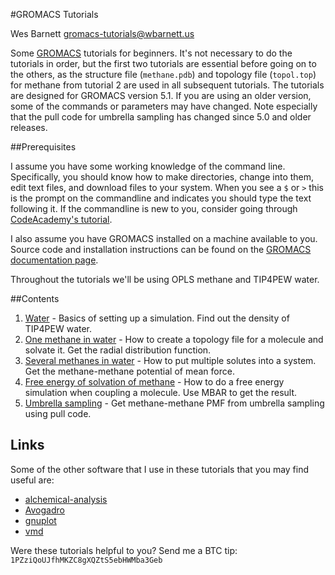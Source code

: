 #GROMACS Tutorials

Wes Barnett <gromacs-tutorials@wbarnett.us>

Some [GROMACS](http://www.gromacs.org) tutorials for beginners. It's not
necessary to do the tutorials in order, but the first two
tutorials are essential before going on to the others, as the structure file
(`methane.pdb`) and topology file (`topol.top`) for methane from tutorial 2 are
used in all subsequent tutorials. The tutorials are designed for GROMACS version
5.1. If you are using an older version, some of the commands or parameters may
have changed. Note especially that the pull code for umbrella sampling has
changed since 5.0 and older releases.

##Prerequisites

I assume you have some working knowledge of the command line. Specifically, you
should know how to make directories, change into them, edit text files, and
download files to your system. When you see a `$` or `>` this is the prompt on
the commandline and indicates you should type the text following it. If the
commandline is new to you, consider going through [CodeAcademy's
tutorial](https://www.codecademy.com/en/courses/learn-the-command-line/).

I also assume you have GROMACS installed on a machine available to you. Source
code and installation instructions can be found on the [GROMACS documentation
page](http://manual.gromacs.org/documentation).

Throughout the tutorials we'll be using OPLS methane and TIP4PEW water.

##Contents

1. [Water](https://github.com/wesbarnett/gromacs-tutorials/blob/master/1_tip4pew_water/README.md) - Basics of setting up a simulation. Find out the
   density of TIP4PEW water.
2. [One methane in water](https://github.com/wesbarnett/gromacs-tutorials/blob/master/2_methane_in_water/README.md) - How to create a topology file
   for a molecule and solvate it. Get the radial distribution function.
3. [Several methanes in water](https://github.com/wesbarnett/gromacs-tutorials/blob/master/3_methanes_in_water/README.md) - How to put multiple
   solutes into a system. Get the methane-methane potential of mean force.
4. [Free energy of solvation of methane](https://github.com/wesbarnett/gromacs-tutorials/blob/master/4_methane_fe/README.md) - How to do a free energy
   simulation when coupling a molecule. Use MBAR to get the result.
5. [Umbrella sampling](https://github.com/wesbarnett/gromacs-tutorials/blob/master/5_umbrella/README.md) - Get methane-methane PMF from umbrella sampling using pull
   code.

## Links

Some of the other software that I use in these tutorials that you may find
useful are:

* [alchemical-analysis](https://github.com/MobleyLab/alchemical-analysis)
* [Avogadro](http://avogadro.cc/wiki/Main_Page)
* [gnuplot](http://www.gnuplot.info/)
* [vmd](http://www.ks.uiuc.edu/Research/vmd/)


Were these tutorials helpful to you? Send me a BTC tip:
`1PZziQoUJfhMKZC8gXQZtS5ebHWMba3Geb`
